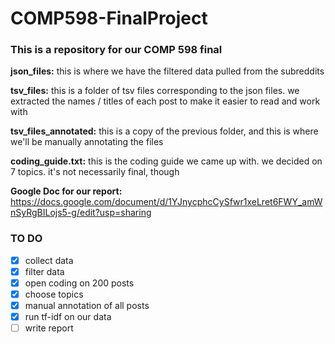 # COMP598-FinalProject
### This is a repository for our COMP 598 final

**json_files:** this is where we have the filtered data pulled from the subreddits

**tsv_files:** this is a folder of tsv files corresponding to the json files. we extracted the names / titles of each post to make it easier to read and work with

**tsv_files_annotated:** this is a copy of the previous folder, and this is where we'll be manually annotating the files

**coding_guide.txt:** this is the coding guide we came up with. we decided on 7 topics. it's not necessarily final, though

**Google Doc for our report:** https://docs.google.com/document/d/1YJnycphcCySfwr1xeLret6FWY_amWnSyRgBILojs5-g/edit?usp=sharing

### TO DO
- [x] collect data
- [x] filter data 
- [x] open coding on 200 posts
- [x] choose topics 
- [x] manual annotation of all posts
- [x] run tf-idf on our data
- [ ] write report
